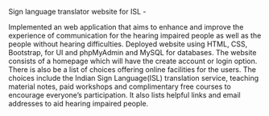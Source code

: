 Sign language translator website for ISL - 

Implemented an web application that aims to enhance and improve the experience of communication for the hearing impaired people as well as the people without hearing difficulties.
Deployed website using HTML, CSS, Bootstrap, for UI and phpMyAdmin and MySQL for databases.
The website consists of a homepage which will have the create account or login option. There is also be a list of choices offering online facilities for the users.
The choices include the Indian Sign Language(ISL) translation service, teaching material notes, paid workshops and complimentary free courses to encourage everyone’s participation.
It also lists helpful links and email addresses to aid hearing impaired people.

